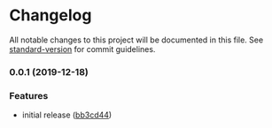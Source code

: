 # Changelog

All notable changes to this project will be documented in this file. See [standard-version](https://github.com/conventional-changelog/standard-version) for commit guidelines.

### 0.0.1 (2019-12-18)


### Features

* initial release ([bb3cd44](https://github.com/sammarks/cloudformation-video-thumbnail/commit/bb3cd444bb7df8e6e942b9a56037a59d54ab2921))
